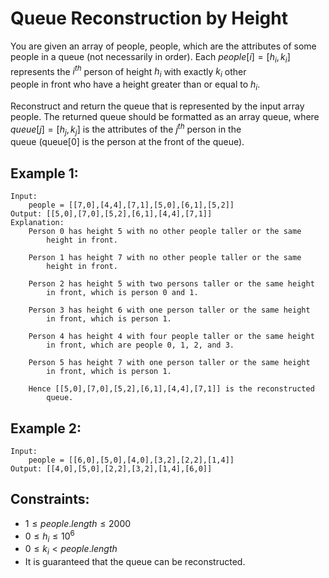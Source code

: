 # Queue Reconstruction by Height

You are given an array of people, people, which are the attributes of some  
people in a queue (not necessarily in order). Each $people[i] = [h_i, k_i]$  
represents the $i^{th}$ person of height $h_i$ with exactly $k_i$ other  
people in front who have a height greater than or equal to $h_i$.

Reconstruct and return the queue that is represented by the input array  
people. The returned queue should be formatted as an array queue, where  
$queue[j] = [h_j, k_j]$ is the attributes of the $j^{th}$ person in the  
queue (queue[0] is the person at the front of the queue).

 

## Example 1:

    Input: 
        people = [[7,0],[4,4],[7,1],[5,0],[6,1],[5,2]]
    Output: [[5,0],[7,0],[5,2],[6,1],[4,4],[7,1]]
    Explanation:
        Person 0 has height 5 with no other people taller or the same 
            height in front.

        Person 1 has height 7 with no other people taller or the same 
            height in front.

        Person 2 has height 5 with two persons taller or the same height
            in front, which is person 0 and 1.

        Person 3 has height 6 with one person taller or the same height 
            in front, which is person 1.

        Person 4 has height 4 with four people taller or the same height
            in front, which are people 0, 1, 2, and 3.

        Person 5 has height 7 with one person taller or the same height 
            in front, which is person 1.

        Hence [[5,0],[7,0],[5,2],[6,1],[4,4],[7,1]] is the reconstructed
            queue.


## Example 2:

    Input: 
        people = [[6,0],[5,0],[4,0],[3,2],[2,2],[1,4]]
    Output: [[4,0],[5,0],[2,2],[3,2],[1,4],[6,0]]

 

## Constraints:

* $1 \le people.length \le 2000$
* $0 \le h_i \le 10^6$
* $0 \le k_i < people.length$
* It is guaranteed that the queue can be reconstructed.

